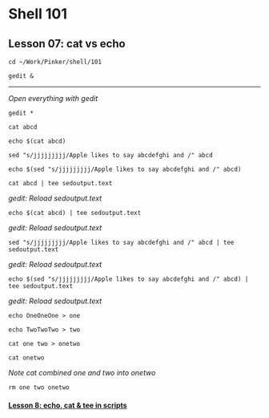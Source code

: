 # Shell 101
## Lesson 07: cat vs echo

`cd ~/Work/Pinker/shell/101`

`gedit &`

___

*Open everything with gedit*

`gedit *`

`cat abcd`

`echo $(cat abcd)`

`sed "s/jjjjjjjjj/Apple likes to say abcdefghi and /" abcd`

`echo $(sed "s/jjjjjjjjj/Apple likes to say abcdefghi and /" abcd)`

`cat abcd | tee sedoutput.text`

*gedit: Reload sedoutput.text*

`echo $(cat abcd) | tee sedoutput.text`

*gedit: Reload sedoutput.text*

`sed "s/jjjjjjjjj/Apple likes to say abcdefghi and /" abcd | tee sedoutput.text`

*gedit: Reload sedoutput.text*

`echo $(sed "s/jjjjjjjjj/Apple likes to say abcdefghi and /" abcd) | tee sedoutput.text`

*gedit: Reload sedoutput.text*

`echo OneOneOne > one`

`echo TwoTwoTwo > two`

`cat one two > onetwo`

`cat onetwo`

*Note cat combined one and two into onetwo*

`rm one two onetwo`

#### [Lesson 8: echo, cat & tee in scripts](https://github.com/inkVerb/pinker/blob/master/101-shell/Lesson-08.md)
